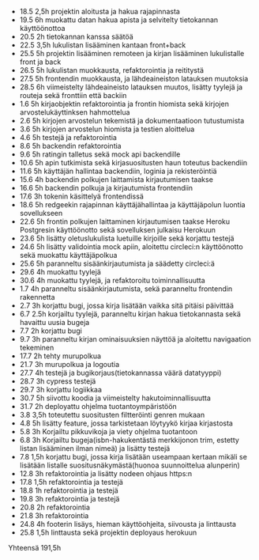 * 18.5 2,5h projektin aloitusta ja hakua rajapinnasta
* 19.5 6h muokattu datan hakua apista ja selvitelty tietokannan käyttöönottoa
* 20.5 2h tietokannan kanssa säätöä
* 22.5 3,5h lukulistan lisääminen kantaan front+back
* 25.5 5h projektin lisääminen remoteen ja kirjan lisääminen lukulistalle front ja back
* 26.5 5h lukulistan muokkausta, refaktorointia ja reititystä
* 27.5 5h frontendin muokkausta, ja lähdeaineiston latauksen muutoksia
* 28.5 6h viimeistelty lähdeaineisto latauksen muutos, lisätty tyylejä ja routeja sekä fronttiin että backiin
* 1.6 5h kirjaobjektin refaktorointia ja frontin hiomista sekä kirjojen arvostelukäyttinksen hahmottelua
* 2.6 5h kirjojen arvostelun tekemistä ja dokumentaatioon tutustumista
* 3.6 5h kirjojen arvostelun hiomista ja testien aloittelua
* 4.6 5h testejä ja refaktorointia
* 8.6 5h backendin refaktorointia
* 9.6 5h ratingin talletus sekä mock api backendille
* 10.6 5h apin tutkimista sekä kirjasuositusten haun toteutus backendiin
* 11.6 5h käyttäjän hallintaa backendiin, loginia ja rekisteröintiä
* 15.6 4h backendin polkujen laittamista kirjautumisen taakse
* 16.6 5h backendin polkuja ja kirjautumista frontendiin
* 17.6 3h tokenin käsittelyä frontendissä
* 18.6 5h redgeekin rajapinnan käyttäjähallintaa ja käyttäjäpolun luontia sovellukseen 
* 22.6 5h frontin polkujen laittaminen kirjautumisen taakse Heroku Postgresin käyttöönotto sekä sovelluksen julkaisu Herokuun
* 23.6 5h lisätty oletuslukulista luetuille kirjoille sekä korjattu testejä
* 24.6 5h lisätty validointia mock apiin, aloitettu circleci:n käyttöönotto sekä muokattu käyttäjäpolkua
* 25.6 5h paranneltu sisäänkirjautumista ja säädetty circleci:ä
* 29.6 4h muokattu tyylejä
* 30.6 4h muokattu tyylejä, ja refaktoroitu toiminnallisuutta
* 1.7 4h paranneltu sisäänkirjautumista, sekä paranneltu frontendin rakennetta
* 2.7 3h korjattu bugi, jossa kirja lisätään vaikka sitä pitäisi päivittää
* 6.7 2.5h korjailtu tyylejä, paranneltu kirjan hakua tietokannasta sekä havaittu uusia bugeja
* 7.7 2h korjattu bugi
* 9.7 3h paranneltu kirjan ominaisuuksien näyttöä ja aloitettu navigaation tekeminen
* 17.7 2h tehty murupolkua
* 21.7 3h murupolkua ja logoutia
* 27.7 4h testejä ja bugikorjaus(tietokannassa väärä datatyyppi) 
* 28.7 3h cypress testejä
* 29.7 3h korjattu logiikkaa
* 30.7 5h siivottu koodia ja viimeistelty hakutoiminnallisuutta
* 31.7 2h deployattu ohjelma tuotantoympäristöön
* 3.8 3,5h toteutettu suositusten filtteröinti genren mukaan
* 4.8 5h lisätty feature, jossa tarkistetaan löytyykö kirjaa kirjastosta
* 5.8 3h Korjailtu pikkuvikoja ja viety ohjelma tuotantoon
* 6.8 3h Korjailtu bugeja(isbn-hakukentästä merkkijonon trim, estetty listan lisääminen ilman nimeä) ja lisätty testejä
* 7.8 1,5h korjattu bugi, jossa kirja lisätään useampaan kertaan mikäli se lisätään listalle suositusnäkymästä(huonoa suunnoittelua alunperin)
* 12.8 3h refaktorointia ja lisätty nodeen ohjaus https:n
* 17.8 1,5h refaktorointia ja testejä
* 18.8 1h refaktorointia ja testejä
* 19.8 3h refaktorointia ja testejä
* 20.8 2h refaktorointia
* 21.8 3h refaktorointia
* 24.8 4h footerin lisäys, hieman käyttöohjeita, siivousta ja linttausta
* 25.8 1,5h linttausta sekä projektin deployaus herokuun

Yhteensä 191,5h
